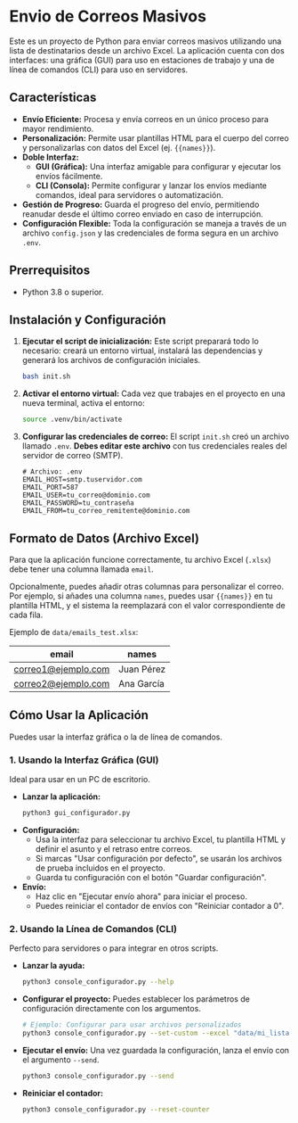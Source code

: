 # Envio de Correos Masivos

Este es un proyecto de Python para enviar correos masivos utilizando una lista de destinatarios desde un archivo Excel. La aplicación cuenta con dos interfaces: una gráfica (GUI) para uso en estaciones de trabajo y una de línea de comandos (CLI) para uso en servidores.

## Características

- **Envío Eficiente:** Procesa y envía correos en un único proceso para mayor rendimiento.
- **Personalización:** Permite usar plantillas HTML para el cuerpo del correo y personalizarlas con datos del Excel (ej. `{{names}}`).
- **Doble Interfaz:**
    - **GUI (Gráfica):** Una interfaz amigable para configurar y ejecutar los envíos fácilmente.
    - **CLI (Consola):** Permite configurar y lanzar los envíos mediante comandos, ideal para servidores o automatización.
- **Gestión de Progreso:** Guarda el progreso del envío, permitiendo reanudar desde el último correo enviado en caso de interrupción.
- **Configuración Flexible:** Toda la configuración se maneja a través de un archivo `config.json` y las credenciales de forma segura en un archivo `.env`.

## Prerrequisitos

- Python 3.8 o superior.

## Instalación y Configuración

1.  **Ejecutar el script de inicialización:**
    Este script preparará todo lo necesario: creará un entorno virtual, instalará las dependencias y generará los archivos de configuración iniciales.
    ```bash
    bash init.sh
    ```

2.  **Activar el entorno virtual:**
    Cada vez que trabajes en el proyecto en una nueva terminal, activa el entorno:
    ```bash
    source .venv/bin/activate
    ```

3.  **Configurar las credenciales de correo:**
    El script `init.sh` creó un archivo llamado `.env`. **Debes editar este archivo** con tus credenciales reales del servidor de correo (SMTP).
    ```dotenv
    # Archivo: .env
    EMAIL_HOST=smtp.tuservidor.com
    EMAIL_PORT=587
    EMAIL_USER=tu_correo@dominio.com
    EMAIL_PASSWORD=tu_contraseña
    EMAIL_FROM=tu_correo_remitente@dominio.com
    ```

## Formato de Datos (Archivo Excel)

Para que la aplicación funcione correctamente, tu archivo Excel (`.xlsx`) debe tener una columna llamada `email`.

Opcionalmente, puedes añadir otras columnas para personalizar el correo. Por ejemplo, si añades una columna `names`, puedes usar `{{names}}` en tu plantilla HTML, y el sistema la reemplazará con el valor correspondiente de cada fila.

Ejemplo de `data/emails_test.xlsx`:

| email                 | names      |
| --------------------- | ---------- |
| correo1@ejemplo.com   | Juan Pérez |
| correo2@ejemplo.com   | Ana García |

## Cómo Usar la Aplicación

Puedes usar la interfaz gráfica o la de línea de comandos.

### 1. Usando la Interfaz Gráfica (GUI)

Ideal para usar en un PC de escritorio.

-   **Lanzar la aplicación:**
    ```bash
    python3 gui_configurador.py
    ```
-   **Configuración:**
    -   Usa la interfaz para seleccionar tu archivo Excel, tu plantilla HTML y definir el asunto y el retraso entre correos.
    -   Si marcas "Usar configuración por defecto", se usarán los archivos de prueba incluidos en el proyecto.
    -   Guarda tu configuración con el botón "Guardar configuración".
-   **Envío:**
    -   Haz clic en "Ejecutar envío ahora" para iniciar el proceso.
    -   Puedes reiniciar el contador de envíos con "Reiniciar contador a 0".

### 2. Usando la Línea de Comandos (CLI)

Perfecto para servidores o para integrar en otros scripts.

-   **Lanzar la ayuda:**
    ```bash
    python3 console_configurador.py --help
    ```
-   **Configurar el proyecto:**
    Puedes establecer los parámetros de configuración directamente con los argumentos.
    ```bash
    # Ejemplo: Configurar para usar archivos personalizados
    python3 console_configurador.py --set-custom --excel "data/mi_lista.xlsx" --body "templates/mi_plantilla.html" --subject "Un Asunto Importante" --delay 5
    ```
-   **Ejecutar el envío:**
    Una vez guardada la configuración, lanza el envío con el argumento `--send`.
    ```bash
    python3 console_configurador.py --send
    ```
-   **Reiniciar el contador:**
    ```bash
    python3 console_configurador.py --reset-counter
    ```